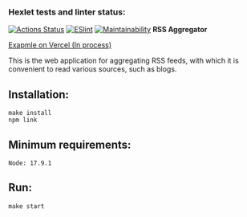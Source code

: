 ### Hexlet tests and linter status:
[![Actions Status](https://github.com/kakuza73/frontend-project-11/actions/workflows/hexlet-check.yml/badge.svg)](https://github.com/kakuza73/frontend-project-11/actions)
[![ESlint](https://github.com/kakuza73/frontend-project-11/actions/workflows/actions.yml/badge.svg?branch=main)](https://github.com/kakuza73/frontend-project-11/actions/workflows/actions.yml)
[![Maintainability](https://api.codeclimate.com/v1/badges/2cc4ffa58109a5e178f5/maintainability)](https://codeclimate.com/github/kakuza73/frontend-project-11/maintainability)
**RSS Aggregator**

[Exapmle on Vercel (In process)]()

This is the web application for aggregating RSS feeds, with which it is convenient to read various sources, such as blogs.

## Installation:
```
make install
npm link
```
## Minimum requirements:
```
Node: 17.9.1
```
## Run:
```
make start
```
